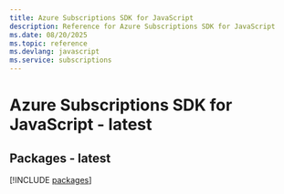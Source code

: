 ```yaml
---
title: Azure Subscriptions SDK for JavaScript
description: Reference for Azure Subscriptions SDK for JavaScript
ms.date: 08/20/2025
ms.topic: reference
ms.devlang: javascript
ms.service: subscriptions
---
```

# Azure Subscriptions SDK for JavaScript - latest
## Packages - latest
[!INCLUDE [packages](subscriptions-index.md)]